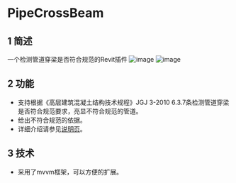 # PipeCrossBeam
## 1 简述
一个检测管道穿梁是否符合规范的Revit插件
![image](https://user-images.githubusercontent.com/25222054/194715832-24d8a7e5-84cc-4bfa-9edb-b9b2c3d4d62c.png)
![image](https://user-images.githubusercontent.com/25222054/194715835-180b3034-c97c-4ebe-9cfb-61466f45259c.png)
## 2 功能
- 支持根据《高层建筑混凝土结构技术规程》JGJ 3-2010 6.3.7条检测管道穿梁是否符合规范要求，亮显不符合规范的管道。
- 给出不符合规范的依据。
- 详细介绍请参见[说明页](https://www.yuque.com/docs/share/1057f9ae-8f92-448a-9103-04e0bf054fa1)。
## 3 技术
- 采用了mvvm框架，可以方便的扩展。

